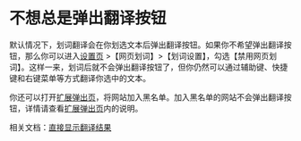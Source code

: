 # 不想总是弹出翻译按钮

默认情况下，划词翻译会在你划选文本后弹出翻译按钮。如果你不希望弹出翻译按钮，那么你可以进入[设置页](options.md) >【网页划词】>【划词设置】，勾选【禁用网页划词】。这样一来，划词后就不会弹出翻译按钮了，但你仍然可以通过辅助键、快捷键和右键菜单等方式翻译你选中的文本。

你还可以打开[扩展弹出页](popup.md)，将网站加入黑名单。加入黑名单的网站不会弹出翻译按钮，详情请查看[扩展弹出页](popup.md)内的说明。

相关文档：[直接显示翻译结果](direct.mdx)
